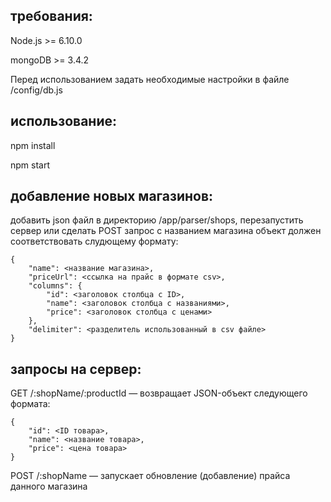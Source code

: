 требования:
----------

Node.js >= 6.10.0

mongoDB >= 3.4.2

Перед использованием задать необходимые настройки в файле /config/db.js

использование:
-------------

npm install

npm start


добавление новых магазинов:
--------------------------

добавить json файл в директорию /app/parser/shops, перезапустить сервер или сделать POST запрос с названием магазина
объект должен соответствовать слудющему формату:
```
{
    "name": <название магазина>,
    "priceUrl": <ссылка на прайс в формате csv>,
    "columns": {
        "id": <заголовок столбца с ID>,
        "name": <заголовок столбца с названиями>,
        "price": <заголовок столбца с ценами>
    },
    "delimiter": <разделитель использованный в csv файле>
}
```


запросы на сервер:
-----------------

GET /:shopName/:productId — возвращает JSON-объект следующего формата:
```
{
    "id": <ID товара>,
    "name": <название товара>,
    "price": <цена товара>
}
```

POST /:shopName — запускает обновление (добавление) прайса данного магазина
